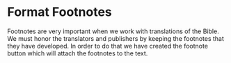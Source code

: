 # Format Footnotes

Footnotes are very important when we work with translations of the Bible. We must honor the translators and publishers by keeping the footnotes that they have developed. In order to do that we have created the footnote button which will attach the footnotes to the text.

